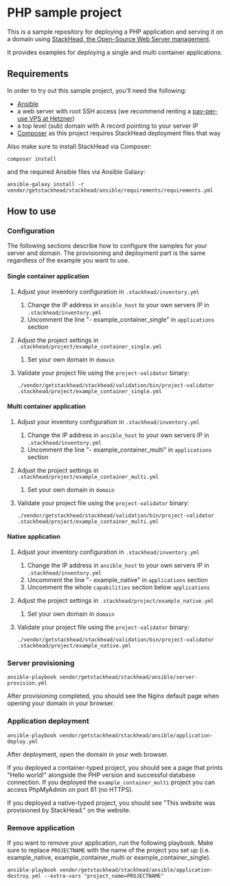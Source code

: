 # PHP sample project

This is a sample repository for deploying a PHP application and serving it on a domain using [StackHead, the Open-Source Web Server management](https://github.com/getstackhead/deployment).

It provides examples for deploying a single and multi container applications.

## Requirements

In order to try out this sample project, you'll need the following:

* [Ansible](https://docs.ansible.com/ansible/latest/installation_guide/intro_installation.html)
* a web server with root SSH access (we recommend renting a [pay-per-use VPS at Hetzner](https://www.hetzner.com/cloud))
* a top level (sub) domain with A record pointing to your server IP
* [Composer](https://getcomposer.org) as this project requires StackHead deployment files that way

Also make sure to install StackHead via Composer:
```shell script
composer install
```

and the required Ansible files via Ansible Galaxy:
```shell script
ansible-galaxy install -r vendor/getstackhead/stackhead/ansible/requirements/requirements.yml
```

## How to use

### Configuration

The following sections describe how to configure the samples for your server and domain.
The provisioning and deployment part is the same regardless of the example you want to use.

#### Single container application

1. Adjust your inventory configuration in `.stackhead/inventory.yml`
   1. Change the IP address in `ansible_host` to your own servers IP in `.stackhead/inventory.yml`
   2. Uncomment the line "- example_container_single" in `applications` section

2. Adjust the project settings in `.stackhead/project/example_container_single.yml`
   1. Set your own domain in `domain`

3. Validate your project file using the `project-validator` binary:
   ```shell script
   ./vendor/getstackhead/stackhead/validation/bin/project-validator .stackhead/project/example_container_single.yml
   ```

#### Multi container application

1. Adjust your inventory configuration in `.stackhead/inventory.yml`
   1. Change the IP address in `ansible_host` to your own servers IP in `.stackhead/inventory.yml`
   2. Uncomment the line "- example_container_multi" in `applications` section

2. Adjust the project settings in `.stackhead/project/example_container_multi.yml`
   1. Set your own domain in `domain`

3. Validate your project file using the `project-validator` binary:
   ```shell script
   ./vendor/getstackhead/stackhead/validation/bin/project-validator .stackhead/project/example_container_multi.yml
   ```

#### Native application

1. Adjust your inventory configuration in `.stackhead/inventory.yml`
   1. Change the IP address in `ansible_host` to your own servers IP in `.stackhead/inventory.yml`
   2. Uncomment the line "- example_native" in `applications` section
   3. Uncomment the whole `capabilities` section below `applications`

2. Adjust the project settings in `.stackhead/project/example_native.yml`
   1. Set your own domain in `domain`

3. Validate your project file using the `project-validator` binary:
   ```shell script
   ./vendor/getstackhead/stackhead/validation/bin/project-validator .stackhead/project/example_native.yml
   ```

### Server provisioning

```shell script
ansible-playbook vendor/getstackhead/stackhead/ansible/server-provision.yml
```

After provisioning completed, you should see the Nginx default page when opening your domain in your browser.

### Application deployment

```shell script
ansible-playbook vendor/getstackhead/stackhead/ansible/application-deploy.yml
```

After deployment, open the domain in your web browser.

If you deployed a container-typed project, you should see a page that prints "Hello world!" alongside the PHP version and successful database connection.
If you deployed the `example_container_multi` project you can access PhpMyAdmin on port 81 (no HTTPS).

If you deployed a native-typed project, you should see "This website was provisioned by StackHead." on the website.

### Remove application

If you want to remove your application, run the following playbook.
Make sure to replace `PROJECTNAME` with the name of the project you set up (i.e. example_native, example_container_multi or example_container_single).

```shell script
ansible-playbook vendor/getstackhead/stackhead/ansible/application-destroy.yml --extra-vars "project_name=PROJECTNAME"
```